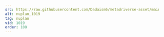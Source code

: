 ```yaml
---
src: https://raw.githubusercontent.com/Dadaism6/metadriverse-asset/main/script-nuplan-output-newcompressed/nuplan_1019.mp4
alt: nuplan_1019
tag: nuplan
vid: 1019
order: 108
---
```

